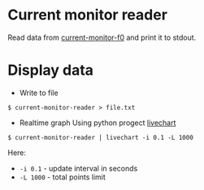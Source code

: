 # Current monitor reader
Read data from [current-monitor-f0](https://github.com/ololoshka2871/current-monitor-f0) and print it to stdout.

# Display data
- Write to file
```shell
$ current-monitor-reader > file.txt
``` 

- Realtime graph
Using python progect [livechart](https://github.com/ololoshka2871/livechart)
```shell
$ current-monitor-reader | livechart -i 0.1 -L 1000
```
Here:
- `-i 0.1` - update interval in seconds
- `-L 1000` - total points limit
